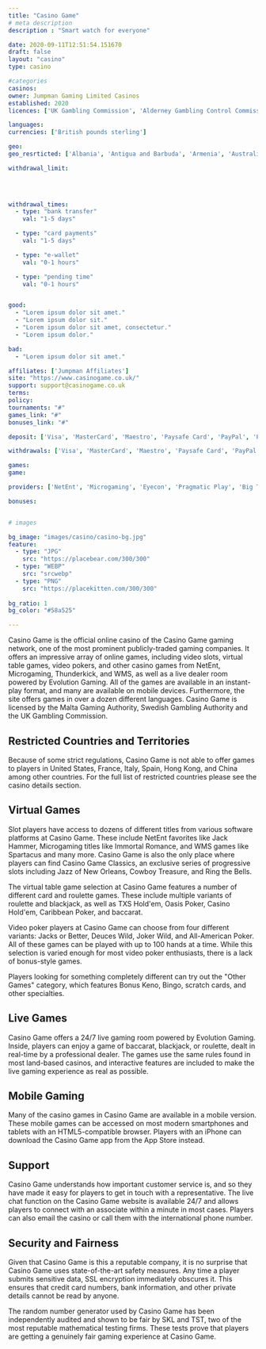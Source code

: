 ```yaml
---
title: "Casino Game"
# meta description
description : "Smart watch for everyone"

date: 2020-09-11T12:51:54.151670
draft: false
layout: "casino" 
type: casino

#categories
casinos: 
owner: Jumpman Gaming Limited Casinos
established: 2020
licences: ['UK Gambling Commission', 'Alderney Gambling Control Commission']

languages: 
currencies: ['British pounds sterling']

geo: 
geo_resrticted: ['Albania', 'Antigua and Barbuda', 'Armenia', 'Australia', 'New South Wales', 'Azerbaijan', 'Belarus', 'Belgium', 'Bosnia and Herzegovina', 'Bulgaria', 'Croatia', 'Czech Republic', 'Denmark', 'Estonia', 'France', 'Germany', 'Schleswig-Holstein', 'Gibraltar', 'Hungary', 'Indonesia', 'Ireland', 'Israel', 'Italy', 'Kosovo', 'Latvia', 'Lithuania', 'Macedonia', 'Malaysia', 'Moldova', 'Montenegro', 'Puerto Rico', 'Romania', 'Russia', 'Serbia', 'Slovakia', 'Slovenia', 'South Africa', 'Spain', 'Sweden', 'Switzerland', 'Turkey', 'Ukraine', 'United States', 'Alabama', 'Alaska', 'American Samoa', 'Arizona', 'Arkansas', 'California', 'Colorado', 'Connecticut', 'Delaware', 'District of Columbia', 'Florida', 'Georgia(US)', 'Guam', 'Hawaii', 'Idaho', 'Illinois', 'Indiana', 'Iowa', 'Kansas', 'Kentucky', 'Louisiana', 'Maine', 'Maryland', 'Massachusetts', 'Michigan', 'Minnesota', 'Mississippi', 'Missouri', 'Montana', 'Nebraska', 'Nevada', 'New Hampshire', 'New Jersey', 'New Mexico', 'New York', 'North Carolina', 'North Dakota', 'Northern Mariana Islands', 'Ohio', 'Oklahoma', 'Oregon', 'Pennsylvania', 'Rhode Island', 'South Carolina', 'South Dakota', 'Tennessee', 'Texas', 'U.S. Virgin Islands', 'Utah', 'Vermont', 'Virginia', 'Washington', 'West Virginia', 'Wisconsin', 'Wyoming']

withdrawal_limit:

  
  

withdrawal_times:
  - type: "bank transfer"
    val: "1-5 days"

  - type: "card payments"
    val: "1-5 days"

  - type: "e-wallet"
    val: "0-1 hours"

  - type: "pending time"
    val: "0-1 hours"


good:
  - "Lorem ipsum dolor sit amet."
  - "Lorem ipsum dolor sit."
  - "Lorem ipsum dolor sit amet, consectetur."
  - "Lorem ipsum dolor."

bad:
  - "Lorem ipsum dolor sit amet."

affiliates: ['Jumpman Affiliates']
site: "https://www.casinogame.co.uk/"
support: support@casinogame.co.uk
terms:
policy:
tournaments: "#"
games_link: "#"
bonuses_link: "#"

deposit: ['Visa', 'MasterCard', 'Maestro', 'Paysafe Card', 'PayPal', 'Pay by Mobile']

withdrawals: ['Visa', 'MasterCard', 'Maestro', 'Paysafe Card', 'PayPal']

games: 
game:

providers: ['NetEnt', 'Microgaming', 'Eyecon', 'Pragmatic Play', 'Big Time Gaming', "Play'n GO", 'Lightning Box', 'NextGen Gaming', '2 By 2 Gaming', 'Yggdrasil Gaming', 'Rabcat', 'Red7 Mobile', 'Red Tiger Gaming', 'Barcrest Games', 'Fantasma Games', 'Reel Time Gaming', 'Blueprint Gaming', 'Genii', 'Leander Games', 'Nyx Interactive', 'Playson', 'Playtech', 'Tom Horn Gaming']

bonuses:


# images

bg_image: "images/casino/casino-bg.jpg"  
feature:
  - type: "JPG" 
    src: "https://placebear.com/300/300"
  - type: "WEBP"
    src: "srcwebp"
  - type: "PNG"
    src: "https://placekitten.com/300/300"  
 
bg_ratio: 1 
bg_color: "#58a525"  

---
```


Casino Game is the official online casino of the Casino Game gaming network, one of the most prominent publicly-traded gaming companies. It offers an impressive array of online games, including video slots, virtual table games, video pokers, and other casino games from NetEnt, Microgaming, Thunderkick, and WMS, as well as a live dealer room powered by Evolution Gaming. All of the games are available in an instant-play format, and many are available on mobile devices. Furthermore, the site offers games in over a dozen different languages. Casino Game is licensed by the Malta Gaming Authority, Swedish Gambling Authority and the UK Gambling Commission.

## Restricted Countries and Territories
Because of some strict regulations, Casino Game is not able to offer games to players in United States, France, Italy, Spain, Hong Kong, and China among other countries. For the full list of restricted countries please see the casino details section.

## Virtual Games
Slot players have access to dozens of different titles from various software platforms at Casino Game. These include NetEnt favorites like Jack Hammer, Microgaming titles like Immortal Romance, and WMS games like Spartacus and many more. Casino Game is also the only place where players can find Casino Game Classics, an exclusive series of progressive slots including Jazz of New Orleans, Cowboy Treasure, and Ring the Bells.

The virtual table game selection at Casino Game features a number of different card and roulette games. These include multiple variants of roulette and blackjack, as well as TXS Hold'em, Oasis Poker, Casino Hold'em, Caribbean Poker, and baccarat.

Video poker players at Casino Game can choose from four different variants: Jacks or Better, Deuces Wild, Joker Wild, and All-American Poker. All of these games can be played with up to 100 hands at a time. While this selection is varied enough for most video poker enthusiasts, there is a lack of bonus-style games.

Players looking for something completely different can try out the "Other Games" category, which features Bonus Keno, Bingo, scratch cards, and other specialties.

## Live Games
Casino Game offers a 24/7 live gaming room powered by Evolution Gaming. Inside, players can enjoy a game of baccarat, blackjack, or roulette, dealt in real-time by a professional dealer. The games use the same rules found in most land-based casinos, and interactive features are included to make the live gaming experience as real as possible.

## Mobile Gaming
Many of the casino games in Casino Game are available in a mobile version. These mobile games can be accessed on most modern smartphones and tablets with an HTML5-compatible browser. Players with an iPhone can download the Casino Game app from the App Store instead.

## Support
Casino Game understands how important customer service is, and so they have made it easy for players to get in touch with a representative. The live chat function on the Casino Game website is available 24/7 and allows players to connect with an associate within a minute in most cases. Players can also email the casino or call them with the international phone number.

## Security and Fairness
Given that Casino Game is this a reputable company, it is no surprise that Casino Game uses state-of-the-art safety measures. Any time a player submits sensitive data, SSL encryption immediately obscures it. This ensures that credit card numbers, bank information, and other private details cannot be read by anyone.

The random number generator used by Casino Game has been independently audited and shown to be fair by SKL and TST, two of the most reputable mathematical testing firms. These tests prove that players are getting a genuinely fair gaming experience at Casino Game.
